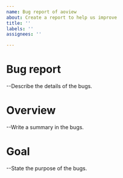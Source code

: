 ```yaml
---
name: Bug report of aoview
about: Create a report to help us improve
title: ''
labels: ''
assignees: ''

---
```


# Bug report

--Describe the details of the bugs.

# Overview

--Write a summary in the bugs.

# Goal

--State the purpose of the bugs.
